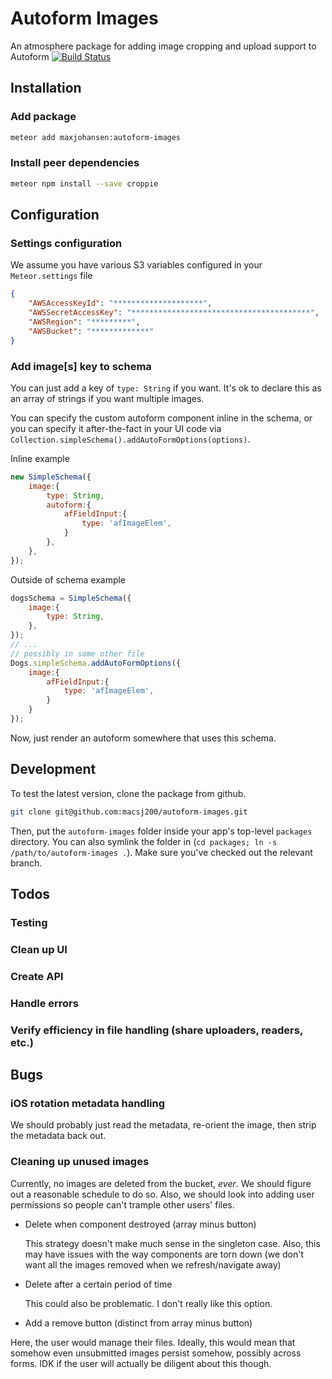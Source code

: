 # Autoform Images
An atmosphere package for adding image cropping and upload support to Autoform
[![Build Status](https://travis-ci.org/macsj200/autoform-images.svg?branch=master)](https://travis-ci.org/macsj200/autoform-images)

## Installation

### Add package
```bash
meteor add maxjohansen:autoform-images
```

### Install peer dependencies
```bash
meteor npm install --save croppie
```

## Configuration

### Settings configuration
We assume you have various S3 variables configured in your `Meteor.settings` file

```json
{
    "AWSAccessKeyId": "********************",
    "AWSSecretAccessKey": "****************************************",
    "AWSRegion": "*********",
    "AWSBucket": "*************"
}
```


### Add image[s] key to schema
You can just add a key of `type: String` if you want. It's ok to declare this as an array of strings if you want multiple images.

You can specify the custom autoform component inline in the schema, or you can specify it after-the-fact in your UI code via `Collection.simpleSchema().addAutoFormOptions(options)`.

Inline example
```javascript
new SimpleSchema({
    image:{
        type: String,
        autoform:{
            afFieldInput:{
                type: 'afImageElem',
            }
        },
    },
});
```

Outside of schema example
```javascript
dogsSchema = SimpleSchema({
    image:{
        type: String,
    },
});
// ...
// possibly in some other file
Dogs.simpleSchema.addAutoFormOptions({
    image:{
        afFieldInput:{
            type: 'afImageElem',
        }
    } 
});
```

Now, just render an autoform somewhere that uses this schema.

## Development
To test the latest version, clone the package from github.
```bash
git clone git@github.com:macsj200/autoform-images.git
```

Then, put the `autoform-images` folder inside your app's top-level `packages` directory. You can also symlink the folder in (`cd packages; ln -s /path/to/autoform-images .`). Make sure you've checked out the relevant branch.

## Todos
### Testing
### Clean up UI
### Create API
### Handle errors
### Verify efficiency in file handling (share uploaders, readers, etc.)


## Bugs

### iOS rotation metadata handling
We should probably just read the metadata, re-orient the image, then strip the metadata back out.
### Cleaning up unused images
Currently, no images are deleted from the bucket, *ever*. We should figure out a reasonable schedule to do so. Also, we should look into adding user permissions so people can't trample other users' files.
- Delete when component destroyed (array minus button)

    This strategy doesn't make much sense in the singleton case. Also, this may have issues with the way components are torn down (we don't want all the images removed when we refresh/navigate away)

- Delete after a certain period of time

    This could also be problematic. I don't really like this option.

- Add a remove button (distinct from array minus button)

Here, the user would manage their files. Ideally, this would mean that somehow even unsubmitted images persist somehow, possibly across forms. IDK if the user will actually be diligent about this though.


